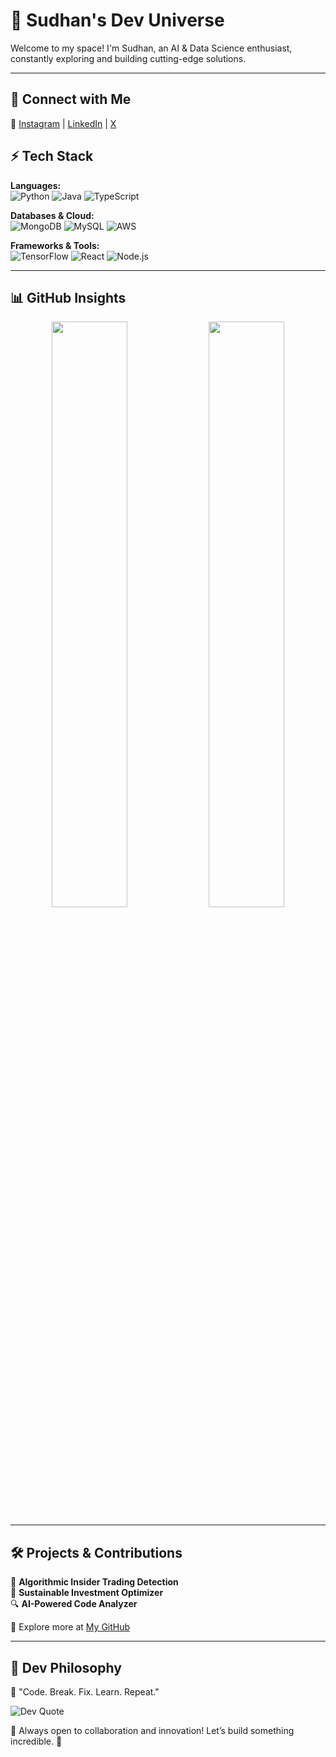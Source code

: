 # 🚀 Sudhan's Dev Universe  

Welcome to my space! I'm Sudhan, an AI & Data Science enthusiast, constantly exploring and building cutting-edge solutions.  

---  

## 🌌 Connect with Me  
🔗 [Instagram](https://instagram.com/hhs_7304) | [LinkedIn](https://linkedin.com/in/hariharasudhan) | [X](https://x.com/hhs_7304)  



## ⚡ Tech Stack  
**Languages:**  
![Python](https://img.shields.io/badge/-Python-3776AB?style=for-the-badge&logo=python&logoColor=white) ![Java](https://img.shields.io/badge/-Java-ED8B00?style=for-the-badge&logo=java&logoColor=white) ![TypeScript](https://img.shields.io/badge/-TypeScript-3178C6?style=for-the-badge&logo=typescript&logoColor=white)  

**Databases & Cloud:**  
![MongoDB](https://img.shields.io/badge/-MongoDB-4EA94B?style=for-the-badge&logo=mongodb&logoColor=white) ![MySQL](https://img.shields.io/badge/-MySQL-4479A1?style=for-the-badge&logo=mysql&logoColor=white) ![AWS](https://img.shields.io/badge/-AWS-FF9900?style=for-the-badge&logo=amazonaws&logoColor=white)  

**Frameworks & Tools:**  
![TensorFlow](https://img.shields.io/badge/-TensorFlow-FF6F00?style=for-the-badge&logo=tensorflow&logoColor=white) ![React](https://img.shields.io/badge/-React-61DAFB?style=for-the-badge&logo=react&logoColor=black) ![Node.js](https://img.shields.io/badge/-Node.js-339933?style=for-the-badge&logo=node.js&logoColor=white)  

---  

## 📊 GitHub Insights  
<div align="center">  
<img src="https://github-readme-stats.vercel.app/api?username=Hhs7304&show_icons=true&theme=tokyonight&hide_border=true" width="49%">  
<img src="https://streak-stats.demolab.com/?user=Hhs7304&theme=tokyonight&hide_border=true" width="49%">  
</div>  

---  

## 🛠️ Projects & Contributions  
🚀 **Algorithmic Insider Trading Detection**  
🌱 **Sustainable Investment Optimizer**  
🔍 **AI-Powered Code Analyzer**  

📌 Explore more at [My GitHub](https://github.com/Hhs7304)  

---  

## 🎯 Dev Philosophy  
📜 "Code. Break. Fix. Learn. Repeat."  

![Dev Quote](https://quotes-github-readme.vercel.app/api?type=horizontal&theme=tokyonight)  

🌟 Always open to collaboration and innovation! Let’s build something incredible. 🚀
